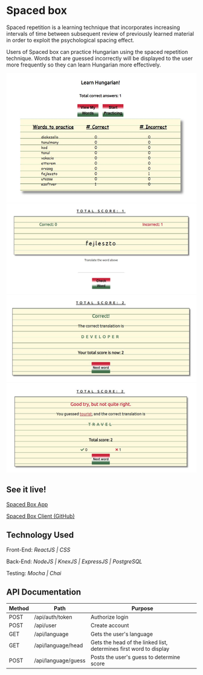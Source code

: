 # Spaced box

Spaced repetition is a learning technique that incorporates increasing intervals of time between subsequent review of previously learned material in order to exploit the psychological spacing effect.

Users of Spaced box can practice Hungarian using the spaced repetition technique. Words that are guessed incorrectly will be displayed to the user more frequently so they can learn Hungarian more effectively.

![View Words](images/learnwords.jpg "View Words")
![Flashcard](images/flashcard.jpg "Flashcard")
![Correct!](images/correctresponse.jpg "Correct!")
![Incorrect](images/incorrectresponse.jpg "Incorrect")

## See it live!

[Spaced Box App](https://spacedbox.now.sh/)

[Spaced Box Client (GitHub)](https://github.com/WEB818/stephen-wendy-spaced-repetition)

## Technology Used

Front-End: _ReactJS | CSS_

Back-End: _NodeJS | KnexJS | ExpressJS | PostgreSQL_

Testing: _Mocha | Chai_

## API Documentation

| Method | Path                | Purpose                                                            |
| ------ | ------------------- | ------------------------------------------------------------------ |
| POST   | /api/auth/token     | Authorize login                                                    |
| POST   | /api/user           | Create account                                                     |
| GET    | /api/language       | Gets the user's language                                           |
| GET    | /api/language/head  | Gets the head of the linked list, determines first word to display |
| POST   | /api/language/guess | Posts the user's guess to determine score                          |
